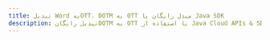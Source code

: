 ---title: تبدیل Word بهOTT، DOTM به OTT مبدل رایگان یا Java SDKdescription: تبدیل رایگانDOTM به OTT با استفاده از Java Cloud APIs & SDK. همچنین اسناد Microsoft Word و OpenOffice را در Cloud ایجاد، ویرایش و رندر کنید.---